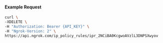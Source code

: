
#### Example Request
```bash
curl \
-XDELETE \
-H "Authorization: Bearer {API_KEY}" \
-H "Ngrok-Version: 2" \
https://api.ngrok.com/ip_policy_rules/ipr_2NCiBA0KcgwoAVzlL3DNPSXwyov
